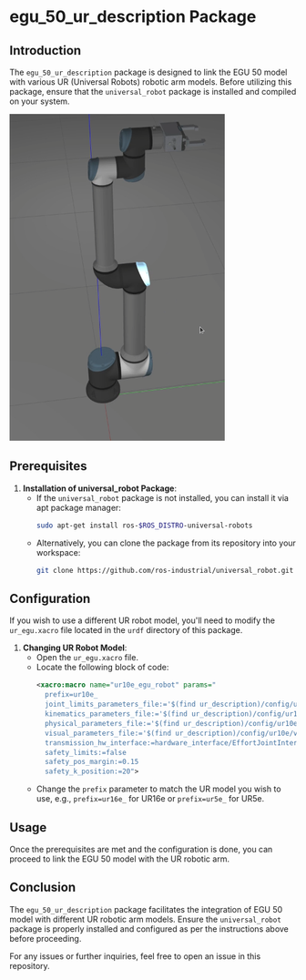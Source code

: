 # egu_50_ur_description Package

## Introduction

The `egu_50_ur_description` package is designed to link the EGU 50 model with various UR (Universal Robots) robotic arm models. Before utilizing this package, ensure that the `universal_robot` package is installed and compiled on your system.

![UR10e and EGU 50 in Gazebo](images/EGU_50_and_UR_10e.png)

## Prerequisites

1. **Installation of universal_robot Package**:
   - If the `universal_robot` package is not installed, you can install it via apt package manager:
     ```bash
     sudo apt-get install ros-$ROS_DISTRO-universal-robots
     ```
   - Alternatively, you can clone the package from its repository into your workspace:
     ```bash
     git clone https://github.com/ros-industrial/universal_robot.git
     ```

## Configuration

If you wish to use a different UR robot model, you'll need to modify the `ur_egu.xacro` file located in the `urdf` directory of this package.

1. **Changing UR Robot Model**:
   - Open the `ur_egu.xacro` file.
   - Locate the following block of code:
     ```xml
     <xacro:macro name="ur10e_egu_robot" params="
       prefix=ur10e_
       joint_limits_parameters_file:='$(find ur_description)/config/ur10e/joint_limits.yaml'
       kinematics_parameters_file:='$(find ur_description)/config/ur10e/default_kinematics.yaml'
       physical_parameters_file:='$(find ur_description)/config/ur10e/physical_parameters.yaml'
       visual_parameters_file:='$(find ur_description)/config/ur10e/visual_parameters.yaml'
       transmission_hw_interface:=hardware_interface/EffortJointInterface
       safety_limits:=false
       safety_pos_margin:=0.15
       safety_k_position:=20">
     ```
   - Change the `prefix` parameter to match the UR model you wish to use, e.g., `prefix=ur16e_` for UR16e or `prefix=ur5e_` for UR5e.

## Usage

Once the prerequisites are met and the configuration is done, you can proceed to link the EGU 50 model with the UR robotic arm.

## Conclusion

The `egu_50_ur_description` package facilitates the integration of EGU 50 model with different UR robotic arm models. Ensure the `universal_robot` package is properly installed and configured as per the instructions above before proceeding.

For any issues or further inquiries, feel free to open an issue in this repository.
